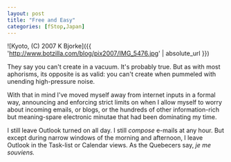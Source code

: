 ```yaml
---
layout: post
title: "Free and Easy"
categories: [fStop,Japan]
---
```



![Kyoto, (C) 2007 K Bjorke]({{ 'http://www.botzilla.com/blog/pix2007/IMG_5476.jpg' | absolute_url }})


They say you can't create in a vacuum. It's probably true. But as with most aphorisms, its opposite is as valid: you can't create when pummeled with unending high-pressure noise.

With that in mind I've moved myself away from internet inputs in a formal way, announcing and enforcing strict limits on when I allow myself to worry about incoming emails, or blogs, or the hundreds of other information-rich but meaning-spare electronic minutae that had been dominating my time.

I still leave Outlook turned on all day. I still <i>compose</i> e-mails at any hour. But except during narrow windows of the morning and afternoon, I leave Outlook in the Task-list or Calendar views. As the Quebecers say, <i>je me souviens.</i> 
